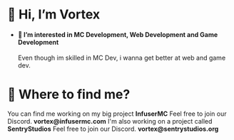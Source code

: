

<h1>👋 Hi, I’m Vortex</h1>

- <h4>👀 I’m interested in MC Development, Web Development and Game Development</h4>
   Even though im skilled in MC Dev, i wanna get better at web and game dev.

<h1>👋 Where to find me?</h1>
You can find me working on my big project <b>InfuserMC</b> Feel free to join our Discord. <b>vortex@infusermc.com</b>
I'm also working on a project called <b>SentryStudios</b> Feel free to join our Discord. <b>vortex@sentrystudios.org</b>

